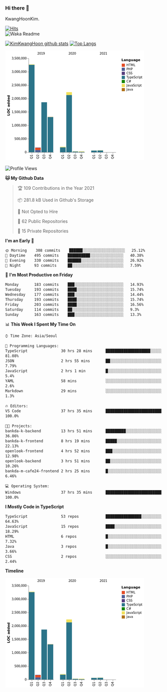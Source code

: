 ### Hi there 👋

KwangHoonKim.

[![Hits](https://hits.seeyoufarm.com/api/count/incr/badge.svg?url=https%3A%2F%2Fgithub.com%2Frhkdgns95)](https://hits.seeyoufarm.com)  
![Waka Readme](https://github.com/rhkdgns95/rhkdgns95/workflows/Waka%20Readme/badge.svg)

[![KimKwangHoon github stats](https://github-readme-stats.vercel.app/api?username=rhkdgns95&show_icons=true)](https://github.com/rhkdgns95/github-readme-stats)   [![Top Langs](https://github-readme-stats.vercel.app/api/top-langs/?username=rhkdgns95&layout=compact)](https://github.com/rhkdgns95/github-readme-stats)   


![Chart not found](https://raw.githubusercontent.com/rhkdgns95/rhkdgns95/master/charts/bar_graph.png) 



<!--START_SECTION:waka-->
![Profile Views](http://img.shields.io/badge/Profile%20Views-121-blue)

**🐱 My Github Data** 

> 🏆 109 Contributions in the Year 2021
 > 
> 📦 281.8 kB Used in Github's Storage 
 > 
> 🚫 Not Opted to Hire
 > 
> 📜 62 Public Repositories 
 > 
> 🔑 15 Private Repositories  
 > 
**I'm an Early 🐤** 

```text
🌞 Morning    308 commits    ██████░░░░░░░░░░░░░░░░░░░   25.12% 
🌆 Daytime    495 commits    ██████████░░░░░░░░░░░░░░░   40.38% 
🌃 Evening    330 commits    ██████░░░░░░░░░░░░░░░░░░░   26.92% 
🌙 Night      93 commits     ██░░░░░░░░░░░░░░░░░░░░░░░   7.59%

```
📅 **I'm Most Productive on Friday** 

```text
Monday       183 commits    ███░░░░░░░░░░░░░░░░░░░░░░   14.93% 
Tuesday      193 commits    ████░░░░░░░░░░░░░░░░░░░░░   15.74% 
Wednesday    177 commits    ███░░░░░░░░░░░░░░░░░░░░░░   14.44% 
Thursday     193 commits    ████░░░░░░░░░░░░░░░░░░░░░   15.74% 
Friday       203 commits    ████░░░░░░░░░░░░░░░░░░░░░   16.56% 
Saturday     114 commits    ██░░░░░░░░░░░░░░░░░░░░░░░   9.3% 
Sunday       163 commits    ███░░░░░░░░░░░░░░░░░░░░░░   13.3%

```


📊 **This Week I Spent My Time On** 

```text
⌚︎ Time Zone: Asia/Seoul

💬 Programming Languages: 
TypeScript               30 hrs 28 mins      ████████████████████░░░░░   81.08% 
JSON                     2 hrs 55 mins       ██░░░░░░░░░░░░░░░░░░░░░░░   7.79% 
JavaScript               2 hrs 1 min         █░░░░░░░░░░░░░░░░░░░░░░░░   5.4% 
YAML                     58 mins             ░░░░░░░░░░░░░░░░░░░░░░░░░   2.6% 
Markdown                 29 mins             ░░░░░░░░░░░░░░░░░░░░░░░░░   1.3%

🔥 Editors: 
VS Code                  37 hrs 35 mins      █████████████████████████   100.0%

🐱‍💻 Projects: 
bankda-k-backend         13 hrs 51 mins      █████████░░░░░░░░░░░░░░░░   36.86% 
bankda-k-frontend        8 hrs 19 mins       █████░░░░░░░░░░░░░░░░░░░░   22.13% 
openlook-frontend        4 hrs 52 mins       ███░░░░░░░░░░░░░░░░░░░░░░   12.98% 
openlook-backend         3 hrs 51 mins       ██░░░░░░░░░░░░░░░░░░░░░░░   10.26% 
bankda-m-cafe24-frontend 2 hrs 25 mins       █░░░░░░░░░░░░░░░░░░░░░░░░   6.46%

💻 Operating System: 
Windows                  37 hrs 35 mins      █████████████████████████   100.0%

```

**I Mostly Code in TypeScript** 

```text
TypeScript               53 repos            ████████████████░░░░░░░░░   64.63% 
JavaScript               15 repos            ████░░░░░░░░░░░░░░░░░░░░░   18.29% 
HTML                     6 repos             █░░░░░░░░░░░░░░░░░░░░░░░░   7.32% 
Java                     3 repos             █░░░░░░░░░░░░░░░░░░░░░░░░   3.66% 
CSS                      2 repos             ░░░░░░░░░░░░░░░░░░░░░░░░░   2.44%

```


**Timeline**

![Chart not found](https://raw.githubusercontent.com/rhkdgns95/rhkdgns95/master/charts/bar_graph.png) 


<!--END_SECTION:waka-->
